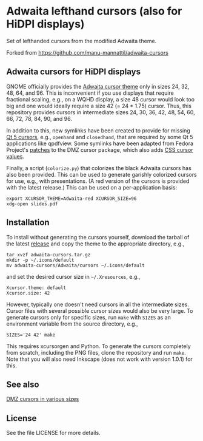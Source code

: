 # Adwaita lefthand cursors (also for HiDPI displays)

Set of lefthanded cursors from the modified Adwaita theme.

Forked from https://github.com/manu-mannattil/adwaita-cursors

## Adwaita cursors for HiDPI displays

GNOME officially provides the [Adwaita cursor theme][1] only in sizes
24, 32, 48, 64, and 96.  This is inconvenient if you use displays that
require fractional scaling, e.g., on a WQHD display, a size 48 cursor
would look too big and one would ideally require a size 42 (= 24 * 1.75)
cursor.  Thus, this repository provides cursors in intermediate sizes
24, 30, 36, 42, 48, 54, 60, 66, 72, 78, 84, 90, and 96.

In addition to this, new symlinks have been created to provide for
missing [Qt 5 cursors][3], e.g., `openhand` and `closedhand`, that are
required by some Qt 5 applications like qpdfview.  Some symlinks have
been adapted from Fedora Project's [patches][4] to the DMZ cursor
package, which also adds [CSS cursor values][5].

Finally, a script (`colorize.py`) that colorizes the black Adwaita
cursors has also been provided.  This can be used to generate garishly
colorized cursors for use, e.g., with presentations.  (A red version of
the cursors is provided with the latest release.)  This can be used on
a per-application basis:

    export XCURSOR_THEME=Adwaita-red XCURSOR_SIZE=96
    xdg-open slides.pdf

## Installation

To install without generating the cursors yourself, download the tarball
of the latest [release][2] and copy the theme to the appropriate
directory, e.g.,

    tar xvzf adwaita-cursors.tar.gz
    mkdir -p ~/.icons/default
    mv adwaita-cursors/Adwaita/cursors ~/.icons/default

and set the desired cursor size in `~/.Xresources`, e.g.,

    Xcursor.theme: default
    Xcursor.size: 42

However, typically one doesn't need cursors in all the intermediate
sizes.  Cursor files with several possible cursor sizes would also be
very large.  To generate cursors only for specific sizes, run `make`
with `SIZES` as an environment variable from the source directory, e.g.,

    SIZES='24 42' make

This requires xcursorgen and Python.  To generate the cursors completely
from scratch, including the PNG files, clone the repository and run
`make`.  Note that you will also need Inkscape (does not work with version 1.0.1) for this.

## See also

[DMZ cursors in various sizes][6]

## License

See the file LICENSE for more details.

[1]: https://github.com/GNOME/adwaita-icon-theme
[2]: https://github.com/manu-mannattil/adwaita-cursors/releases
[3]: https://doc.qt.io/qt-5/qcursor.html
[4]: https://src.fedoraproject.org/rpms/dmz-cursor-themes/blob/master/f/dmz-cursor-themes-symbolic-links.patch
[5]: https://developer.mozilla.org/en-US/docs/Web/CSS/cursor
[6]: https://github.com/ganwell/dmz-cursors
